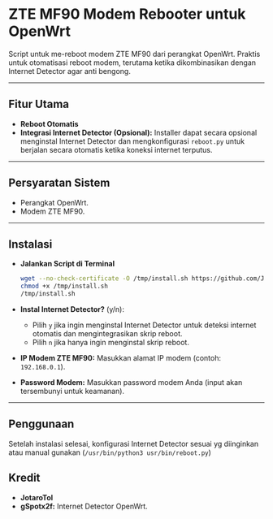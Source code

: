 # ZTE MF90 Modem Rebooter untuk OpenWrt

Script untuk me-reboot modem ZTE MF90 dari perangkat OpenWrt. Praktis untuk otomatisasi reboot modem, terutama ketika dikombinasikan dengan Internet Detector agar anti bengong.

---

## Fitur Utama

* **Reboot Otomatis**
* **Integrasi Internet Detector (Opsional):** Installer dapat secara opsional menginstal Internet Detector dan mengkonfigurasi `reboot.py` untuk berjalan secara otomatis ketika koneksi internet terputus.

---

## Persyaratan Sistem


* Perangkat OpenWrt.
* Modem ZTE MF90.

---

## Instalasi

* **Jalankan Script di Terminal**

    ```bash
    wget --no-check-certificate -O /tmp/install.sh https://github.com/JotaroTol/openwrt-mf90-reboot/raw/main/install.sh
    chmod +x /tmp/install.sh
    /tmp/install.sh
    ```

* **Instal Internet Detector?** (y/n):
  * Pilih `y` jika ingin menginstal Internet Detector untuk deteksi internet otomatis dan mengintegrasikan skrip reboot.
  * Pilih `n` jika hanya ingin menginstal skrip reboot.

* **IP Modem ZTE MF90:** Masukkan alamat IP modem (contoh: `192.168.0.1`).

* **Password Modem:** Masukkan password modem Anda (input akan tersembunyi untuk keamanan).
---

## Penggunaan

Setelah instalasi selesai, konfigurasi Internet Detector sesuai yg diinginkan atau manual gunakan (`/usr/bin/python3 usr/bin/reboot.py`)

## Kredit
* **JotaroTol**
* **gSpotx2f:** Internet Detector OpenWrt.
